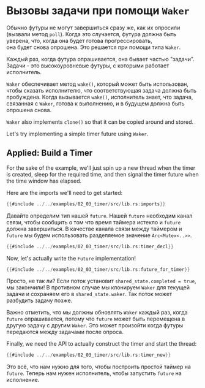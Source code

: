 # Вызовы задачи при помощи `Waker`

Обычно футуры не могут завершиться сразу же, как их опросили 
(вызвали метод `poll`). Когда это случается, футура 
должна быть уверена, что, когда она будет готова прогрессировать,  
она будет снова опрошена. Это решается при помощи типа 
`Waker`.

Каждый раз, когда футура опрашивается, она бывает частью 
"задачи". Задачи - это высокоуровневые футуры, с которыми 
работает исполнитель.

`Waker` обеспечивает метод `wake()`, который может быть использован, чтобы сказать исполнителю, что
соответствующая задача должна быть пробуждена. Когда вызывается `wake()`, исполнитель
знает, что задача, связанная с `Waker`, готова к выполнению, и
в будущем должна быть опрошена снова.

`Waker` also implements `clone()` so that it can be copied around and stored.

Let's try implementing a simple timer future using `Waker`.

## Applied: Build a Timer

For the sake of the example, we'll just spin up a new thread when the timer
is created, sleep for the required time, and then signal the timer future
when the time window has elapsed.

Here are the imports we'll need to get started:

```rust
{{#include ../../examples/02_03_timer/src/lib.rs:imports}}
```

Давайте определим тип нашей `future`. Нашей `future` необходим канал связи, чтобы сообщить о том что время таймера истекло и `future` должна завершиться.
В качестве канала связи между таймером и `future` мы будем использовать разделяемое значение `Arc<Mutex<..>>`.

```rust
{{#include ../../examples/02_03_timer/src/lib.rs:timer_decl}}
```

Now, let's actually write the `Future` implementation!

```rust
{{#include ../../examples/02_03_timer/src/lib.rs:future_for_timer}}
```

Просто, не так ли? Если поток установит `shared_state.completed = true`, мы закончили! В противном случае мы клонируем `Waker` для текущей задачи и сохраняем его в `shared_state.waker`. Так поток может разбудить задачу позже.

Важно отметить, что мы должны обновлять `Waker` каждый раз, когда `future` опрашивается, потому что `future` может быть перемещена в другую задачу с другим `Waker`.
Это может произойти когда футуры передаются между задачами после опроса.

Finally, we need the API to actually construct the timer and start the thread:

```rust
{{#include ../../examples/02_03_timer/src/lib.rs:timer_new}}
```

Это всё, что нам нужно для того, чтобы построить простой таймер на `future`. Теперь нам нужен исполнитель, чтобы запустить `future` на исполнение.
